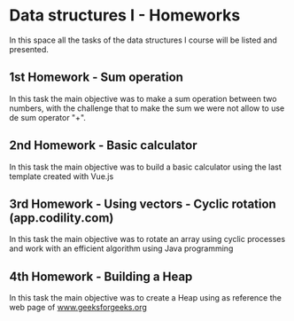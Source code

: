 # Data structures I - Homeworks

In this space all the tasks of the data structures I course will be listed and presented.

## 1st Homework - Sum operation

In this task the main objective was to make a sum operation between two numbers,
with the challenge that to make the sum we were not allow to use de sum operator "+".

## 2nd Homework - Basic calculator

In this task the main objective was to build a basic calculator using the last template
created with Vue.js

## 3rd Homework - Using vectors - Cyclic rotation (app.codility.com)

In this task the main objective was to rotate an array using cyclic processes and
work with an efficient algorithm using Java programming

## 4th Homework - Building a Heap

In this task the main objective was to create a Heap using as reference the web page of www.geeksforgeeks.org